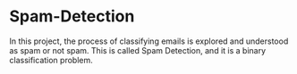 # Spam-Detection </br>
In this project, the process of classifying emails is explored and understood as spam or not spam. This is called Spam Detection, and it is a binary classification problem.
</br>

